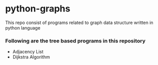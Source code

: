 # python-graphs
This repo consist of programs related to graph data structure written in python language

### Following are the tree based programs in this repository  ###
* Adjacency List
* Dijkstra Algorithm